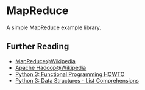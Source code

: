 MapReduce
=========

A simple MapReduce example library.


Further Reading
---------------

* [MapReduce@Wikipedia](https://en.wikipedia.org/wiki/MapReduce)
* [Apache Hadoop@Wikipedia](https://en.wikipedia.org/wiki/Apache_Hadoop)
* [Python 3: Functional Programming HOWTO](https://docs.python.org/3/howto/functional.html)
* [Python 3: Data Structures - List Comprehensions](https://docs.python.org/3/tutorial/datastructures.html#list-comprehensions)
